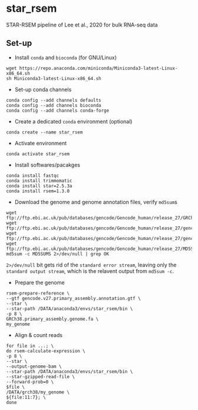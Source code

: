 # star_rsem

STAR-RSEM pipeline of Lee et al., 2020 for bulk RNA-seq data 

## Set-up

- Install `conda` and `bioconda` (for GNU/Linux)

```console
wget https://repo.anaconda.com/miniconda/Miniconda3-latest-Linux-x86_64.sh
sh Miniconda3-latest-Linux-x86_64.sh
```

- Set-up conda channels

```console
conda config --add channels defaults
conda config --add channels bioconda
conda config --add channels conda-forge
```

- Create a dedicated `conda` environment (optional)

```console
conda create --name star_rsem
```

- Activate environment

```console
conda activate star_rsem
```

- Install softwares/pacakges

```console
conda install fastqc
conda install trimmomatic
conda install star=2.5.3a
conda install rsem=1.3.0
```

- Download the genome and genome annotation files, verify `md5sum`s
```console
wget ftp://ftp.ebi.ac.uk/pub/databases/gencode/Gencode_human/release_27/GRCh38.primary_assembly.genome.fa.gz
wget ftp://ftp.ebi.ac.uk/pub/databases/gencode/Gencode_human/release_27/gencode.v27.primary_assembly.annotation.gff3.gz
wget ftp://ftp.ebi.ac.uk/pub/databases/gencode/Gencode_human/release_27/gencode.v27.primary_assembly.annotation.gtf.gz
wget ftp://ftp.ebi.ac.uk/pub/databases/gencode/Gencode_human/release_27/MD5SUMS
md5sum -c MD5SUMS 2>/dev/null | grep OK
```
`2>/dev/null` bit gets rid of the `standard error stream`, leaving only the `standard output stream`, which is the relavent output from `md5sum -c`.

- Prepare the genome
```console
rsem-prepare-reference \
--gtf gencode.v27.primary_assembly.annotation.gtf \
--star \
--star-path /DATA/anaconda3/envs/star_rsem/bin \
-p 8 \
GRCh38.primary_assembly.genome.fa \
my_genome
```

- Align & count reads
```console
for file in ...; \
do rsem-calculate-expression \
-p 8 \
--star \
--output-genome-bam \
--star-path /DATA/anaconda3/envs/star_rsem/bin \
--star-gzipped-read-file \
--forward-prob=0 \
$file \
/DATA/grch38/my_genome \
${file:11:7}; \
done

```
